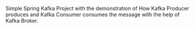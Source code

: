 Simple Spring Kafka Project with the demonstration of How Kafka Producer produces and Kafka Consumer consumes the message with the help of Kafka Broker.
